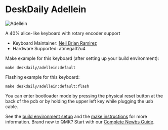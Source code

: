 # DeskDaily Adellein

![Adellein](https://i.imgur.com/WIZvvcDl.png)

A 40% alice-like keyboard with rotary encoder support

* Keyboard Maintainer: [Neil Brian Ramirez](https://github.com/DeskDaily)
* Hardware Supported: atmega32u4

Make example for this keyboard (after setting up your build environment):

    make deskdaily/adellein:default
	
Flashing example for this keyboard:

    make deskdaily/adellein:default:flash

You can enter bootloader mode by pressing the physical reset button at the back of the pcb or by holding the upper left key while plugging the usb cable.

See the [build environment setup](https://docs.qmk.fm/#/getting_started_build_tools) and the [make instructions](https://docs.qmk.fm/#/getting_started_make_guide) for more information. Brand new to QMK? Start with our [Complete Newbs Guide](https://docs.qmk.fm/#/newbs).
